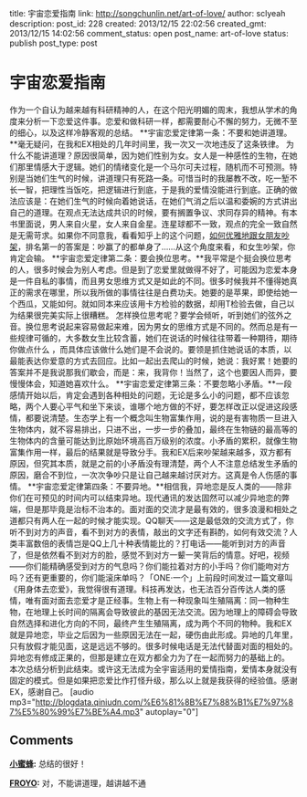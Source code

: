 title: 宇宙恋爱指南
link: http://songchunlin.net/art-of-love/
author: sclyeah
description: 
post_id: 228
created: 2013/12/15 22:02:56
created_gmt: 2013/12/15 14:02:56
comment_status: open
post_name: art-of-love
status: publish
post_type: post

# 宇宙恋爱指南

作为一个自认为越来越有科研精神的人，在这个阳光明媚的周末，我想从学术的角度来分析一下恋爱这件事。恋爱和做科研一样，都需要耐心不懈的努力，无微不至的细心，以及这样冷静客观的总结。 **宇宙恋爱定律第一条：不要和她讲道理。**毫无疑问，在我和EX相处的几年时间里，我一次又一次地违反了这条铁律。 为什么不能讲道理？原因很简单，因为她们性别为女。女人是一种感性的生物，在她们那里情感大于逻辑。她们的情绪变化是一个马尔可夫过程，随机而不可预测。特别是当她们生气的时候，讲道理只有死路一条。可惜当时的我屡教不改，吃一堑不长一智，把理性当饭吃，把逻辑进行到底，于是我的爱情没能进行到底。正确的做法应该是：在她们生气的时候向着她说话，在她们气消之后以温和委婉的方式讲出自己的道理。在观点无法达成共识的时候，要有搁置争议、求同存异的精神。有本书里面说，男人来自火星，女人来自金星。连星球都不一致，观点的完全一致自然是无需苛求。如果你不同意我，看看知乎上的这个问题，[如何优雅地跟女朋友吵架](http://www.zhihu.com/question/21710601)，排名第一的答案是：吵赢了的都单身了……从这个角度来看，和女生吵架，你肯定会输。 **宇宙恋爱定律第二条：要会换位思考。**我平常是个挺会换位思考的人，很多时候会为别人考虑。但是到了恋爱里就做得不好了，可能因为恋爱本身是一件自私的事情，而且男女思维方式又是如此的不同。很多时候我并不懂得她真正的需求在哪里，所以我所做的事情往往是白费功夫。她要的是苹果，即使给她一个西瓜，又能如何。就如同本来应该用卡方检验的数据，却用T检验去做，自己以为结果很完美实际上很糟糕。 怎样换位思考呢？要学会倾听，听到她们的弦外之音。换位思考说起来容易做起来难，因为男女的思维方式是不同的。然而总是有一些规律可循的，大多数女生比较含蓄，她们在说话的时候往往带着一种期待，期待你做点什么 ，而具体应该做什么她们是不会说的。要领是抓住她说话的本质，以最能表达你爱意的方式去回应。比如一起出去爬山的时候，她说：我好累！她要的答案并不是我说那我们歇会，而是：来，我背你！当然了，这个也要因人而异，要慢慢体会，知道她喜欢什么。 **宇宙恋爱定律第三条：不要忽略小矛盾。**一段感情开始以后，肯定会遇到各种相处的问题，无论是多么小的问题，都不应该忽略，两个人要心平气和坐下来谈，谁哪个地方做的不好，要怎样改正以促进这段感情，都要说清楚。生态学上有一个概念叫生物富集作用，说的是有害物质一旦进入生物体内，就不容易排出，只进不出，一步一步的叠加，最终在生物链的最高等的生物体内的含量可能达到比原始环境高百万级别的浓度。小矛盾的累积，就像生物富集作用一样，最后的结果就是导致分手。我和EX后来吵架越来越多，双方都有原因，但究其本质，就是之前的小矛盾没有理清楚，两个人不注意总结发生矛盾的原因，磨合不到位，一次次争吵只是让自己越来越讨厌对方。这真是令人伤感的事情。 **宇宙恋爱定律第四条：不要异地。**相信我，异地恋是反人类的——除非你们在可预见的时间内可以结束异地。现代通讯的发达固然可以减少异地恋的弊端，但是那毕竟是治标不治本的。面对面的交流才是最有效的，很多浪漫和相处之道都只有两人在一起的时候才能实现。QQ聊天——这是最低效的交流方式了，你听不到对方的声音，看不到对方的表情，敲出的文字还有斟酌，如何有效交流？人类丰富数倍的表情岂是QQ上几十种表情能比的？打电话——能听到对方的声音了，但是依然看不到对方的脸，感觉不到对方一颦一笑背后的情意。好吧，视频——你们能精确感受到对方的气息吗？你们能拉着对方的小手吗？你们能吻对方吗？还有更重要的，你们能滚床单吗？「ONE·一个」上前段时间发过一篇文章叫《用身体去恋爱》，我觉得很有道理。科技再发达，也无法百分百传达人类的感情，唯有面对面去恋爱才是正经事。生物上有一种现象叫生殖隔离：同一物种生物，在地理上长时间的隔离会导致彼此的基因无法交流。因为地理上的障碍会导致自然选择和进化方向的不同，最终产生生殖隔离，成为两个不同的物种。我和EX就是异地恋，毕业之后因为一些原因无法在一起，硬伤由此形成。异地的几年里，只有放假才能见面，这是远远不够的。很多时候电话是无法代替面对面的相处的。异地恋有修成正果的，但那是建立在双方都全力为了在一起而努力的基础上的。 本次总结分析到此结束。或许这无法成为全宇宙适用的爱情指南，爱情本身就没有固定的模式。但是如果把恋爱比作打怪升级，那么以上就是我获得的经验值。感谢EX，感谢自己。 [audio mp3="http://blogdata.qiniudn.com/%E6%81%8B%E7%88%B1%E7%97%87%E5%80%99%E7%BE%A4.mp3" autoplay="0"]

## Comments

**[小蜜蜂](#88 "2013-12-16 00:06:36"):** 总结的很好！

**[FROYO](#93 "2013-12-18 19:54:08"):** 对，不能讲道理，越讲越不通

